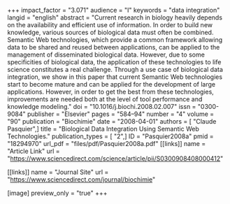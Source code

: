 +++
impact_factor = "3.071"
audience = "I"
keywords = "data integration"
langid = "english"
abstract = "Current research in biology heavily depends on the availability and efficient use of information. In order to build new knowledge, various sources of biological data must often be combined. Semantic Web technologies, which provide a common framework allowing data to be shared and reused between applications, can be applied to the management of disseminated biological data. However, due to some specificities of biological data, the application of these technologies to life science constitutes a real challenge. Through a use case of biological data integration, we show in this paper that current Semantic Web technologies start to become mature and can be applied for the development of large applications. However, in order to get the best from these technologies, improvements are needed both at the level of tool performance and knowledge modeling."
doi = "10.1016/j.biochi.2008.02.007"
issn = "0300-9084"
publisher = "Elsevier"
pages = "584–94"
number = "4"
volume = "90"
publication = "Biochimie"
date = "2008-04-01"
authors = [ "Claude Pasquier",]
title = "Biological Data Integration Using Semantic Web Technologies."
publication_types = [ "2",]
ID = "Pasquier2008a"
pmid = "18294970"
url_pdf = "files/pdf/Pasquier2008a.pdf"
[[links]]
name = "Article Link"
url = "https://www.sciencedirect.com/science/article/pii/S0300908408000412"

[[links]]
name = "Journal Site"
url = "https://www.sciencedirect.com/journal/biochimie"

[image]
preview_only = "true"
+++
